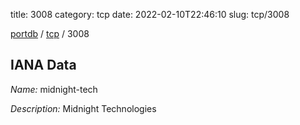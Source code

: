 title: 3008
category: tcp
date: 2022-02-10T22:46:10
slug: tcp/3008

[portdb](/) / [tcp](/category/tcp.html) / 3008


## IANA Data

_Name:_ midnight-tech

_Description:_ Midnight Technologies

